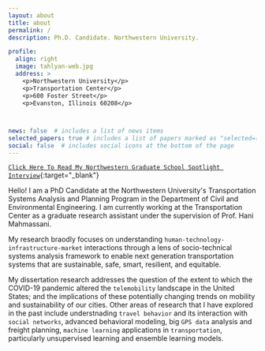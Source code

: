 ```yaml
---
layout: about
title: about
permalink: /
description: Ph.D. Candidate. Northwestern University.

profile:
  align: right
  image: tahlyan-web.jpg
  address: >
    <p>Northwestern University</p>
    <p>Transportation Center</p>
    <p>600 Foster Street</p>
    <p>Evanston, Illinois 60208</p>



news: false  # includes a list of news items
selected_papers: true # includes a list of papers marked as "selected={true}"
social: false  # includes social icons at the bottom of the page
---
```


[`Click Here To Read My Northwestern Graduate School Spotlight Interview`](https://www.tgs.northwestern.edu/about/our-people/spotlight/divyakant-tahlyan.html){:target="_blank"}

Hello! I am a PhD Candidate at the Northwestern University's Transportation Systems Analysis and Planning Program in the Department of Civil and Environmental Engineering. I am currently working at the Transportation Center as a graduate research assistant under the supervision of Prof. Hani Mahmassani. 

My research braodly focuses on understanding `human-technology-infrastructure-market` interactions through a lens of socio-technical systems analysis framework to enable next generation transportation systems that are sustainable, safe, smart, resilient, and equitable. 

My dissertation research addresses the question of the extent to which the COVID-19 pandemic altered the `telemobility` landscape in the United States; and
the implications of these potentially changing trends on mobility and sustainability of our cities. Other areas of research that I have explored in the past include understnading `travel behavior` and its interaction with `social networks`, advanced behavioral modeling, big `GPS data` analysis and freight planning, `machine learning` applications in `transportation`, particularly unsupervised learning and ensemble learning models. 

